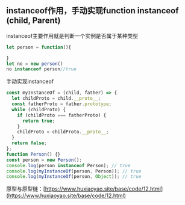 ## instanceof作用，手动实现function instanceof (child, Parent)
instanceof主要作用就是判断一个实例是否属于某种类型

```js
let person = function(){

}
let no = new person()
no instanceof person//true
```

手动实现instanceof

```js
const myInstanceOf = (child, father) => {
  let childProto = child.__proto__;
  const fatherProto = father.prototype;
  while (childProto) {
    if (childProto === fatherProto) {
      return true;
    }
    childProto = childProto.__proto__;
  }
  return false;
};
function Person() {}
const person = new Person();
console.log(person instanceof Person); // true
console.log(myInstanceOf(person, Person)); // true
console.log(myInstanceOf(person, Object)); // true
```

原型与原型链：[https://www.huxiaoyao.site/base/code/12.html](https://www.huxiaoyao.site/base/code/12.html)
